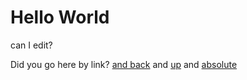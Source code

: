 # Hello World

can I edit?

Did you go here by link? [and back](hello.md) and [up](../README.md) and [absolute](/draft/hello.html)
    
